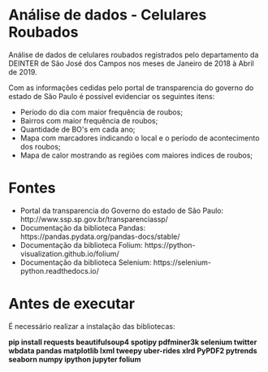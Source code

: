 # Análise de dados - Celulares Roubados

<p>Análise de dados de celulares roubados registrados pelo departamento da DEINTER de São José dos Campos nos meses de Janeiro de 2018 à Abril de 2019.</p>
<p>Com as informações cedidas pelo portal de transparencia do governo do estado de São Paulo é possivel evidenciar os seguintes itens:</p>
<ul>
	<li>Período do dia com maior frequência de roubos;</li>
	<li>Bairros com maior frequência de roubos;</li>
	<li>Quantidade de BO's em cada ano;</li>
	<li>Mapa com marcadores indicando o local e o período de acontecimento dos roubos;</li>
	<li>Mapa de calor mostrando as regiões com maiores indices de roubos;</li>
</ul>

# Fontes

<ul>
  <li>Portal da transparencia do Governo do estado de São Paulo: http://www.ssp.sp.gov.br/transparenciassp/</li>
  <li>Documentação da biblioteca Pandas: https://pandas.pydata.org/pandas-docs/stable/</li>
  <li>Documentação da biblioteca Folium: https://python-visualization.github.io/folium/</li>
  <li>Documentação da biblioteca Selenium: https://selenium-python.readthedocs.io/</li>
</ul>

# Antes de executar

<p>É necessário realizar a instalação das bibliotecas:</p>
<strong>pip install requests beautifulsoup4 spotipy pdfminer3k selenium twitter wbdata pandas matplotlib lxml tweepy uber-rides xlrd PyPDF2 pytrends seaborn numpy ipython jupyter folium</strong>